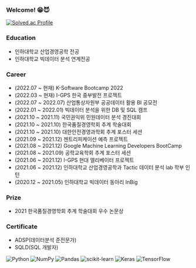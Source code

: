 ### Welcome! 😁😈

<!--
**koesnimboi/koesnimboi** is a ✨ _special_ ✨ repository because its `README.md` (this file) appears on your GitHub profile.

Here are some ideas to get you started:

- 🔭 I’m currently working on ...
- 🌱 I’m currently learning ...
- 👯 I’m looking to collaborate on ...
- 🤔 I’m looking for help with ...
- 💬 Ask me about ...
- 📫 How to reach me: ...
- 😄 Pronouns: ...
- ⚡ Fun fact: ...
-->

[![Solved.ac Profile](http://mazassumnida.wtf/api/generate_badge?boj=last7255)](https://solved.ac/last7255)

### **Education**
- 인하대학교 산업경영공학 전공
- 인하대학교 빅데이터 분석 연계전공 

### **Career**
- (2022.07 ~ 현재) K-Software Bootcamp 2022
- (2022.03 ~ 현재) I-GPS 한국 중부발전 프로젝트
- (2022.07 ~ 2022.07) 산업통상자원부 공공데이터 활용 BI 공모전
- (2022.01 ~ 2022.01) 빅데이터 분석을 위한 DB 및 SQL 캠프
- (2021.10 ~ 2021.11) 국민권익위 민원데이터 분석 경진대회
- (2021.10 ~ 2021.10) 한국품질경영학회 추계 학술대회
- (2021.10 ~ 2021.10) 대한안전경영과학회 추계 포스터 세션
- (2021.09 ~ 2021.12) 젠트리피케이션 예측 프로젝트
- (2021.08 ~ 2021.12) Google Machine Learning Developers BootCamp
- (2021.08 ~ 2021.09) 공학교육학회 추계 포스터 세션
- (2021.06 ~ 2021.12) I-GPS 현대 엘리베이터 프로젝트
- (2021.06 ~ 2021.12) 인하대학교 산업경영공학과 Tactic 데이터 분석 lab 학부 인턴
- (2020.12 ~ 2021.05) 인하대학교 빅데이터 동아리 InBig 




### **Prize**
- 2021 한국품질경영학회 추계 학술대회 우수 논문상


### **Certificate**
- ADSP(데이터분석 준전문가)
- SQLD(SQL 개발자)




![Python](https://img.shields.io/badge/python-3670A0?style=for-the-badge&logo=python&logoColor=ffdd54)
![NumPy](https://img.shields.io/badge/numpy-%23013243.svg?style=for-the-badge&logo=numpy&logoColor=white)
![Pandas](https://img.shields.io/badge/pandas-%23150458.svg?style=for-the-badge&logo=pandas&logoColor=white)
![scikit-learn](https://img.shields.io/badge/scikit--learn-%23F7931E.svg?style=for-the-badge&logo=scikit-learn&logoColor=white)
![Keras](https://img.shields.io/badge/Keras-%23D00000.svg?style=for-the-badge&logo=Keras&logoColor=white)
![TensorFlow](https://img.shields.io/badge/TensorFlow-%23FF6F00.svg?style=for-the-badge&logo=TensorFlow&logoColor=white)
